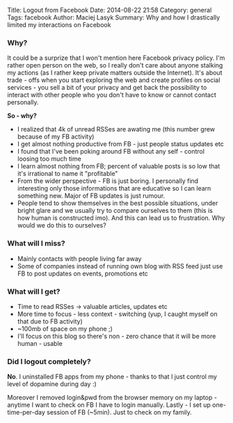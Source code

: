 Title: Logout from Facebook
Date: 2014-08-22 21:58
Category: general
Tags: facebook
Author: Maciej Lasyk
Summary: Why and how I drastically limited my interactions on Facebook

### Why? ###

It could be a surprize that I won't mention here Facebook privacy policy. I'm 
rather open person on the web, so I really don't care about anyone stalking my
actions (as I rather keep private matters outside the Internet). It's about
trade - offs when you start exploring the web and create profiles on social
services - you sell a bit of your privacy and get back the possibility to interact
with other people who you don't have to know or cannot contact personally.

**So - why?**

- I realized that 4k of unread RSSes are awating me (this number grew because 
  of my FB activity)
- I get almost nothing productive from FB - just people status updates etc
- I found that I've been poking around FB without any self - control loosing 
  too much time
- I learn almost nothing from FB; percent of valuable posts is so low that
  it's irrational to name it "profitable"
- From the wider perspective - FB is just boring. I personally find interesting 
  only those informations that are educative so I can learn something new. Major
  of FB updates is just rumour.
- People tend to show themselves in the best possible situations, under bright 
  glare and we usually try to compare ourselves to them (this is how human is
  constructed imo). And this can lead us to frustration. Why would we do this to
  ourselves?

### What will I miss? ###

- Mainly contacts with people living far away
- Some of companies instead of running own blog with RSS feed just use FB to
  post updates on events, promotions etc

### What will I get? ###

- Time to read RSSes -> valuable articles, updates etc
- More time to focus - less context - switching (yup, I caught myself on that 
  due to FB activity)
- ~100mb of space on my phone ;)
- I'll focus on this blog so there's non - zero chance that it will be more
  human - usable

### Did I logout completely? ###

**No**. I uninstalled FB apps from my phone - thanks to that I just control my
level of dopamine during day :)

Moreover I removed login&pwd from the browser memory on my laptop - anytime I
want to check on FB I have to login manually. Lastly - I set up one-time-per-day
session of FB (~5min). Just to check on my family.
